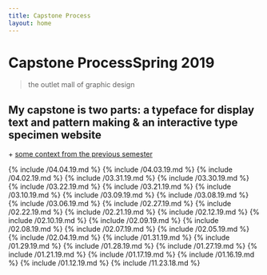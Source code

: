 ```yaml
---
title: Capstone Process
layout: home
---
```

# <span id="title">Capstone Process</span><span id="date">Spring 2019</span>

> the outlet mall of graphic design

## My capstone is two parts: a typeface for display text and pattern making & an interactive type specimen website

<span>+</span> [some context from the previous semester](https://vannavu.com/referencerepository/)

{% include /04.04.19.md %}
{% include /04.03.19.md %}
{% include /04.02.19.md %}
{% include /03.31.19.md %}
{% include /03.30.19.md %}
{% include /03.22.19.md %}
{% include /03.21.19.md %}
{% include /03.10.19.md %}
{% include /03.09.19.md %}
{% include /03.08.19.md %}
{% include /03.06.19.md %}
{% include /02.27.19.md %}
{% include /02.22.19.md %}
{% include /02.21.19.md %}
{% include /02.12.19.md %}
{% include /02.10.19.md %}
{% include /02.09.19.md %}
{% include /02.08.19.md %}
{% include /02.07.19.md %}
{% include /02.05.19.md %}
{% include /02.04.19.md %}
{% include /01.31.19.md %}
{% include /01.29.19.md %}
{% include /01.28.19.md %}
{% include /01.27.19.md %}
{% include /01.21.19.md %}
{% include /01.17.19.md %}
{% include /01.16.19.md %}
{% include /01.12.19.md %}
{% include /11.23.18.md %}
